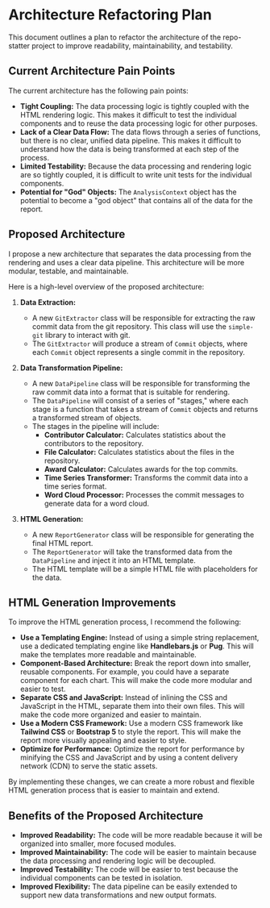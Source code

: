 # Architecture Refactoring Plan

This document outlines a plan to refactor the architecture of the repo-statter project to improve readability, maintainability, and testability.

## Current Architecture Pain Points

The current architecture has the following pain points:

*   **Tight Coupling:** The data processing logic is tightly coupled with the HTML rendering logic. This makes it difficult to test the individual components and to reuse the data processing logic for other purposes.
*   **Lack of a Clear Data Flow:** The data flows through a series of functions, but there is no clear, unified data pipeline. This makes it difficult to understand how the data is being transformed at each step of the process.
*   **Limited Testability:** Because the data processing and rendering logic are so tightly coupled, it is difficult to write unit tests for the individual components.
*   **Potential for "God" Objects:** The `AnalysisContext` object has the potential to become a "god object" that contains all of the data for the report.

## Proposed Architecture

I propose a new architecture that separates the data processing from the rendering and uses a clear data pipeline. This architecture will be more modular, testable, and maintainable.

Here is a high-level overview of the proposed architecture:

1.  **Data Extraction:**
    *   A new `GitExtractor` class will be responsible for extracting the raw commit data from the git repository. This class will use the `simple-git` library to interact with git.
    *   The `GitExtractor` will produce a stream of `Commit` objects, where each `Commit` object represents a single commit in the repository.

2.  **Data Transformation Pipeline:**
    *   A new `DataPipeline` class will be responsible for transforming the raw commit data into a format that is suitable for rendering.
    *   The `DataPipeline` will consist of a series of "stages," where each stage is a function that takes a stream of `Commit` objects and returns a transformed stream of objects.
    *   The stages in the pipeline will include:
        *   **Contributor Calculator:** Calculates statistics about the contributors to the repository.
        *   **File Calculator:** Calculates statistics about the files in the repository.
        *   **Award Calculator:** Calculates awards for the top commits.
        *   **Time Series Transformer:** Transforms the commit data into a time series format.
        *   **Word Cloud Processor:** Processes the commit messages to generate data for a word cloud.

3.  **HTML Generation:**
    *   A new `ReportGenerator` class will be responsible for generating the final HTML report.
    *   The `ReportGenerator` will take the transformed data from the `DataPipeline` and inject it into an HTML template.
    *   The HTML template will be a simple HTML file with placeholders for the data.

## HTML Generation Improvements

To improve the HTML generation process, I recommend the following:

*   **Use a Templating Engine:** Instead of using a simple string replacement, use a dedicated templating engine like **Handlebars.js** or **Pug**. This will make the templates more readable and maintainable.
*   **Component-Based Architecture:** Break the report down into smaller, reusable components. For example, you could have a separate component for each chart. This will make the code more modular and easier to test.
*   **Separate CSS and JavaScript:** Instead of inlining the CSS and JavaScript in the HTML, separate them into their own files. This will make the code more organized and easier to maintain.
*   **Use a Modern CSS Framework:** Use a modern CSS framework like **Tailwind CSS** or **Bootstrap 5** to style the report. This will make the report more visually appealing and easier to style.
*   **Optimize for Performance:** Optimize the report for performance by minifying the CSS and JavaScript and by using a content delivery network (CDN) to serve the static assets.

By implementing these changes, we can create a more robust and flexible HTML generation process that is easier to maintain and extend.

## Benefits of the Proposed Architecture

*   **Improved Readability:** The code will be more readable because it will be organized into smaller, more focused modules.
*   **Improved Maintainability:** The code will be easier to maintain because the data processing and rendering logic will be decoupled.
*   **Improved Testability:** The code will be easier to test because the individual components can be tested in isolation.
*   **Improved Flexibility:** The data pipeline can be easily extended to support new data transformations and new output formats.